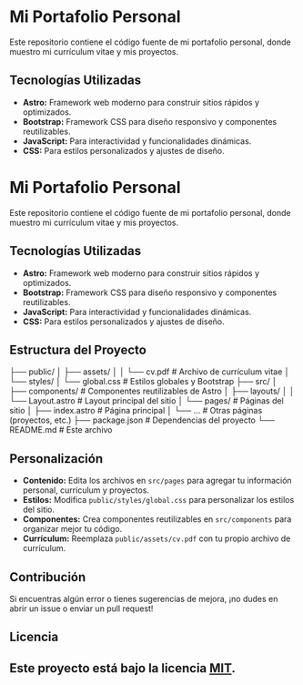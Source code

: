 # Mi Portafolio Personal

Este repositorio contiene el código fuente de mi portafolio personal, donde muestro mi currículum vitae y mis proyectos.

## Tecnologías Utilizadas

* **Astro:** Framework web moderno para construir sitios rápidos y optimizados.
* **Bootstrap:** Framework CSS para diseño responsivo y componentes reutilizables.
* **JavaScript:** Para interactividad y funcionalidades dinámicas.
* **CSS:** Para estilos personalizados y ajustes de diseño.

# Mi Portafolio Personal

Este repositorio contiene el código fuente de mi portafolio personal, donde muestro mi currículum vitae y mis proyectos.

## Tecnologías Utilizadas

* **Astro:** Framework web moderno para construir sitios rápidos y optimizados.
* **Bootstrap:** Framework CSS para diseño responsivo y componentes reutilizables.
* **JavaScript:** Para interactividad y funcionalidades dinámicas.
* **CSS:** Para estilos personalizados y ajustes de diseño.

## Estructura del Proyecto

├── public/
│   ├── assets/
│   │   └── cv.pdf         # Archivo de currículum vitae
│   └── styles/
│       └── global.css     # Estilos globales y Bootstrap
├── src/
│   ├── components/       # Componentes reutilizables de Astro
│   ├── layouts/
│   │   └── Layout.astro   # Layout principal del sitio
│   └── pages/            # Páginas del sitio
│       ├── index.astro    # Página principal
│       └── ...            # Otras páginas (proyectos, etc.)
├── package.json          # Dependencias del proyecto
└── README.md             # Este archivo


## Personalización

* **Contenido:** Edita los archivos en `src/pages` para agregar tu información personal, currículum y proyectos.
* **Estilos:** Modifica `public/styles/global.css` para personalizar los estilos del sitio.
* **Componentes:** Crea componentes reutilizables en `src/components` para organizar mejor tu código.
* **Currículum:** Reemplaza `public/assets/cv.pdf` con tu propio archivo de currículum.


## Contribución

Si encuentras algún error o tienes sugerencias de mejora, ¡no dudes en abrir un issue o enviar un pull request!

## Licencia

Este proyecto está bajo la licencia [MIT](LICENSE).
----
